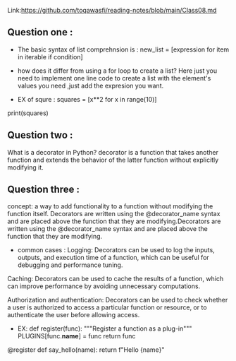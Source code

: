 Link:https://github.com/toqawasfi/reading-notes/blob/main/Class08.md

## Question one :
- The basic syntax of list comprehnsion is :
new_list = [expression for item in iterable if condition]

-  how does it differ from using a for loop to create a list?
Here just you need to implement one line code to create a list with the element's values you need ,just add the expresion you want.

- EX of squre :
squares = [x**2 for x in range(10)]

print(squares)

## Question two :
What is a decorator in Python?
decorator is a function that takes another function and extends the behavior of the latter function without explicitly modifying it.


## Question three :
concept: a way to add functionality to a function without modifying the function itself. Decorators are written using the @decorator_name syntax and are placed above the function that they are modifying.Decorators are written using the @decorator_name syntax and are placed above the function that they are modifying.

- common cases :
Logging: Decorators can be used to log the inputs, outputs, and execution time of a function, which can be useful for debugging and performance tuning.

Caching: Decorators can be used to cache the results of a function, which can improve performance by avoiding unnecessary computations.

Authorization and authentication: Decorators can be used to check whether a user is authorized to access a particular function or resource, or to authenticate the user before allowing access.
- EX:
def register(func):
    """Register a function as a plug-in"""
    PLUGINS[func.__name__] = func
    return func

@register
def say_hello(name):
    return f"Hello {name}"
